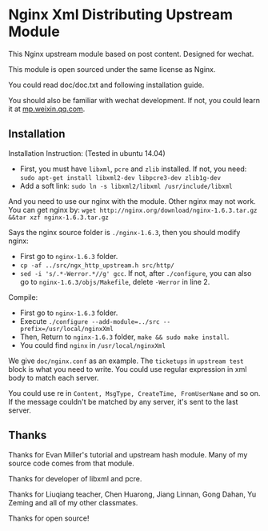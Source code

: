 Nginx Xml Distributing Upstream Module
=========================

This Nginx upstream module based on post content. Designed for wechat.  

This module is open sourced under the same license as Nginx.  

You could read doc/doc.txt and following installation guide.

You should also be familiar with wechat development.
If not, you could learn it at [mp.weixin.qq.com](https://mp.weixin.qq.com).

Installation
---------------------------
Installation Instruction: (Tested in ubuntu 14.04)
* First, you must have `libxml`, `pcre` and `zlib` installed. If not, you need:
  `sudo apt-get install libxml2-dev libpcre3-dev zlib1g-dev`
* Add a soft link: `sudo ln -s libxml2/libxml /usr/include/libxml`

And you need to use our nginx with the module. Other nginx may not work.
You can get nginx by:
`wget http://nginx.org/download/nginx-1.6.3.tar.gz &&tar xzf nginx-1.6.3.tar.gz`

Says the nginx source folder is `./nginx-1.6.3`, then you should modify nginx:
* First go to `nginx-1.6.3` folder.
* `cp -af ../src/ngx_http_upstream.h src/http/`
* `sed -i 's/.*-Werror.*//g' gcc`. If not, after `./configure`,
  you can also go to `nginx-1.6.3/objs/Makefile`, delete `-Werror` in line 2.

Compile:
* First go to `nginx-1.6.3` folder.
* Execute `./configure --add-module=../src --prefix=/usr/local/nginxXml`
* Then, Return to `nginx-1.6.3` folder, `make && sudo make install`.
* You could find `nginx` in `/usr/local/nginxXml`

We give `doc/nginx.conf` as an example.
The `ticketups` in `upstream test` block is what you need to write.
You could use regular expression in xml body to match each server.

You could use re in `Content, MsgType, CreateTime, FromUserName` and so on.
If the message couldn't be matched by any server, it's sent to the last server.


Thanks
-----------------------------------------------
Thanks for Evan Miller's tutorial and upstream hash module.
Many of my source code comes from that module.


Thanks for developer of libxml and pcre.

Thanks for Liuqiang teacher, Chen Huarong, Jiang Linnan, Gong Dahan,
Yu Zeming and all of my other classmates.

Thanks for open source!
